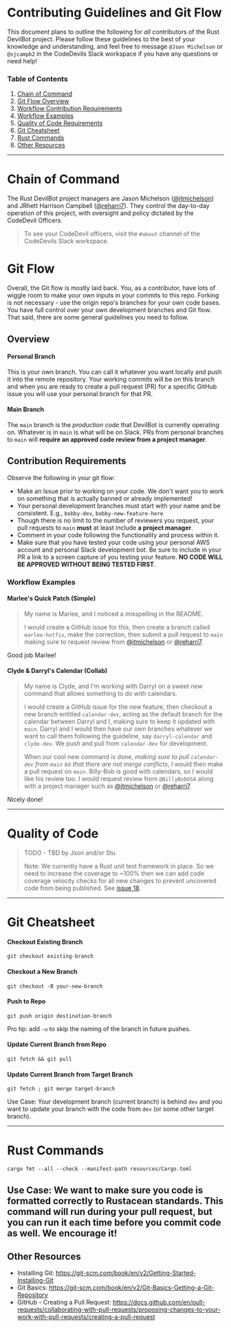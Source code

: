 # Contributing Guidelines and Git Flow
This document plans to outline the following for *all* contributors of the Rust DevilBot project. Please follow these guidelines to the best of your knowledge and understanding, and feel free to message `@Json Michelson` or `@sjcampb2` in the CodeDevils Slack workspace if you have any questions or need help!

### Table of Contents
1. [Chain of Command](#chain-of-command)
1. [Git Flow Overview](#git-flow)
1. [Workflow Contribution Requirements](#contribution-requirements)
1. [Workflow Examples](#workflow-examples)
1. [Quality of Code Requirements](#quality-of-code)
1. [Git Cheatsheet](#git-cheatsheet)
1. [Rust Commands](#rust-commands)
1. [Other Resources](#other-resources)

---

# Chain of Command
The Rust DevilBot project managers are Jason Michelson ([@jtmichelson](https://github.com/jtmichelson)) and JRhett Harrison Campbell ([@reharri7](https://github.com/reharri7)). They control the day-to-day operation of this project, with oversight and policy dictated by the CodeDevil Officers.
> To see your CodeDevil officers, visit the `#about` channel of the CodeDevils Slack workspace.

# Git Flow
Overall, the Git flow is mostly laid back. You, as a contributor, have lots of wiggle room to make your own inputs in your commits to this repo. Forking is not necessary - use the origin repo's branches for your own code bases. You have full control over your own development branches and Git flow. That said, there are some general guidelines you need to follow.

## Overview
#### Personal Branch
This is your own branch. You can call it whatever you want locally and push it into the remote repository. Your working commits will be on this branch and when you are ready to create a pull request (PR) for a specific GitHub issue you will use your personal branch for that PR.

#### Main Branch
The `main` branch is the *production code* that DevilBot is currently operating on. Whatever is in `main` is what will be on Slack. PRs from personal branches to `main` will **require an approved code review from a project manager**.

## Contribution Requirements
Observe the following in your git flow:
- Make an Issue prior to working on your code. We don't want you to work on something that is actually banned or already implemented!
- Your personal development branches must start with your name and be consistent. E.g., `bobby-dev`, `bobby-new-feature-here`
- Though there is no limit to the number of reviewers you request, your pull requests to `main` **must** at least include **a project manager**.
- Comment in your code following the functionality and process within it.
- Make sure that you have tested your code using your personal AWS account and personal Slack development bot. Be sure to include in your PR a link to a screen capture of you testing your feature. **NO CODE WILL BE APPROVED WITHOUT BEING TESTED FIRST**.

### Workflow Examples
#### Marlee's Quick Patch (Simple)
> My name is Marlee, and I noticed a misspelling in the README.
> 
> I would create a GitHub issue for this, then create a branch called `marlee-hotfix`, make the correction, then submit a pull request to `main` making sure to request review from [@jtmichelson](https://github.com/jtmichelson) or [@reharri7](https://github.com/reharri7).

Good job Marlee!

#### Clyde & Darryl's Calendar (Collab)
> My name is Clyde, and I'm working with Darryl on a sweet new command that allows something to do with calendars.
> 
> I would create a GitHub issue for the new feature, then checkout a new branch entitled `calendar-dev`, acting as the default branch for the calendar between Darryl and I, making sure to keep it updated with `main`. Darryl and I would then have our own branches whatever we want to call them following the guideline, say  `darryl-calendar` and `clyde-dev`. We push and pull from `calendar-dev` for development.
> 
> When our cool new command is done, *making sure to pull `calendar-dev` from `main` so that there are not merge conflicts*, I would then make a pull request on `main`. Billy-Bob is good with calendars, so I would like his review too. I would request review from `@BillyBobUSA` along with a project manager such as [@jtmichelson](https://github.com/jtmichelson) or [@reharri7](https://github.com/reharri7).

Nicely done!

---

# Quality of Code
> TODO - TBD by Json and/or Stu
>
> Note: We currently have a Rust unit test framework in place. So we need to increase the coverage to ~100% then we can add code coverage velocity checks for all new changes to prevent uncovered code from being published. See [issue 18](https://github.com/ASU-CodeDevils/devil_bot_rust/issues/18).

----

# Git Cheatsheet
#### Checkout Existing Branch
```
git checkout existing-branch
```

#### Checkout a New Branch
```
git checkout -B your-new-branch
```

#### Push to Repo
```
git push origin destination-branch
```
Pro tip: add `-u` to skip the naming of the branch in future pushes.

#### Update Current Branch from Repo
```
git fetch && git pull
```

#### Update Current Branch from Target Branch
```
git fetch ; git merge target-branch
```
Use Case: Your development branch (current branch) is behind `dev` and you want to update your branch with the code from `dev` (or some other target branch). 

---

# Rust Commands
```
cargo fmt --all --check --manifest-path resources/Cargo.toml
```
Use Case: We want to make sure you code is formatted correctly to Rustacean standards. This command will run during your pull request, but you can run it each time before you commit code as well. We encourage it!
---

## Other Resources
* Installing Git: https://git-scm.com/book/en/v2/Getting-Started-Installing-Git
* Git Basics: https://git-scm.com/book/en/v2/Git-Basics-Getting-a-Git-Repository
* GitHub - Creating a Pull Request: https://docs.github.com/en/pull-requests/collaborating-with-pull-requests/proposing-changes-to-your-work-with-pull-requests/creating-a-pull-request


